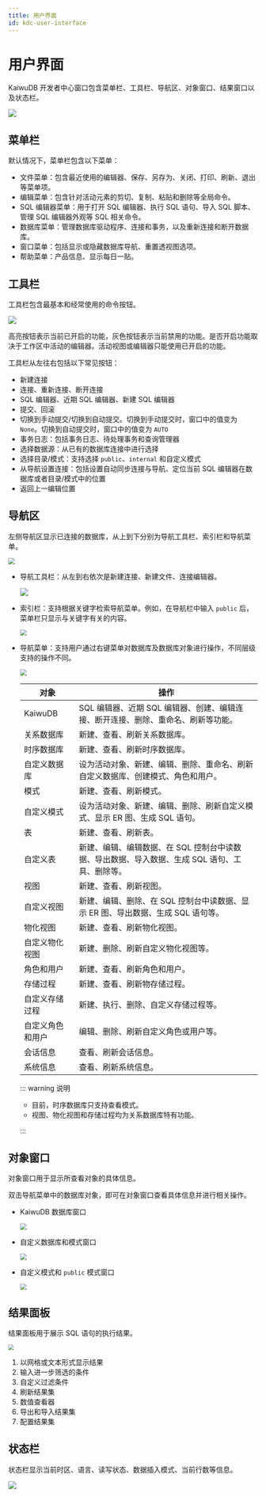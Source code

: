 ```yaml
---
title: 用户界面
id: kdc-user-interface
---
```


# 用户界面

KaiwuDB 开发者中心窗口包含菜单栏、工具栏、导航区、对象窗口、结果窗口以及状态栏。

![](../static/kdc/user-interface.png)

## 菜单栏

默认情况下，菜单栏包含以下菜单：

- 文件菜单：包含最近使用的编辑器、保存、另存为、关闭、打印、刷新、退出等菜单项。
- 编辑菜单：包含针对活动元素的剪切、复制、粘贴和删除等全局命令。
- SQL 编辑器菜单：用于打开 SQL 编辑器、执行 SQL 语句、导入 SQL 脚本、管理 SQL 编辑器外观等 SQL 相关命令。
- 数据库菜单：管理数据库驱动程序、连接和事务，以及重新连接和断开数据库。
- 窗口菜单：包括显示或隐藏数据库导航、重置透视图选项。
- 帮助菜单：产品信息、显示每日一贴。

## 工具栏

工具栏包含最基本和经常使用的命令按钮。

![](../static/kdc/tool-bar.png)

高亮按钮表示当前已开启的功能，灰色按钮表示当前禁用的功能。是否开启功能取决于工作区中活动的编辑器。活动视图或编辑器只能使用已开启的功能。

工具栏从左往右包括以下常见按钮：

- 新建连接
- 连接、重新连接、断开连接
- SQL 编辑器、近期 SQL 编辑器、新建 SQL 编辑器
- 提交、回滚
- 切换到手动提交/切换到自动提交。切换到手动提交时，窗口中的值变为 `None`。切换到自动提交时，窗口中的值变为 `AUTO`
- 事务日志：包括事务日志、待处理事务和查询管理器
- 选择数据源：从已有的数据库连接中进行选择
- 选择目录/模式：支持选择 `public`、`internal` 和自定义模式
- 从导航设置连接：包括设置自动同步连接与导航、定位当前 SQL 编辑器在数据库或者目录/模式中的位置
- 返回上一编辑位置

## 导航区

左侧导航区显示已连接的数据库，从上到下分别为导航工具栏、索引栏和导航菜单。

<img src="../static/kdc/left-nav-bar.png" style="zoom:80%;" />

- 导航工具栏：从左到右依次是新建连接、新建文件、连接编辑器。

    ![](../static/kdc/nav-tool-bar.png)

- 索引栏：支持根据关键字检索导航菜单。例如，在导航栏中输入 `public` 后，菜单栏只显示与关键字有关的内容。

    <img src="../static/kdc/index-bar-02.png" style="zoom:80%;" />

- 导航菜单：支持用户通过右键菜单对数据库及数据库对象进行操作，不同层级支持的操作不同。

    <img src="../static/kdc/navi-zone.png" style="zoom:80%;" />

    | 对象             | 操作                                                                                      |
    | ---------------- | ----------------------------------------------------------------------------------------- |
    | KaiwuDB          | SQL 编辑器、近期 SQL 编辑器、创建、编辑连接、断开连接、删除、重命名、刷新等功能。         |
    | 关系数据库       | 新建、查看、刷新关系数据库。                                                                  |
    | 时序数据库       | 新建、查看、刷新时序数据库。                                                                  |
    | 自定义数据库     | 设为活动对象、新建、编辑、删除、重命名、刷新自定义数据库、创建模式、角色和用户。                                    |
    | 模式             | 新建、查看、刷新模式。                                                                    |
    | 自定义模式       | 设为活动对象、新建、编辑、删除、刷新自定义模式、显示 ER 图、生成 SQL 语句。                                        |
    | 表               | 新建、查看、刷新表。                                                                      |
    | 自定义表         | 新建、编辑、编辑数据、在 SQL 控制台中读数据、导出数据、导入数据、生成 SQL 语句、工具、删除等。 |
    | 视图               | 新建、查看、刷新视图。                                                                      |
    | 自定义视图         | 新建、编辑、删除、在 SQL 控制台中读数据、显示 ER 图、导出数据、生成 SQL 语句等。 |
    | 物化视图               | 新建、查看、刷新物化视图。                                                                      |
    | 自定义物化视图         | 新建、删除、刷新自定义物化视图等。 |    
    | 角色和用户       | 新建、查看、刷新角色和用户。                                                              |
    | 存储过程               | 新建、查看、刷新物存储过程。                                                                      |
    | 自定义存储过程       | 新建、执行、删除、自定义存储过程等。 |  
    | 自定义角色和用户 | 编辑、删除、刷新自定义角色或用户等。                                                              |
    | 会话信息         | 查看、刷新会话信息。                                                                      |
    | 系统信息         | 查看、刷新系统信息。                                                                      |

    ::: warning 说明

    - 目前，时序数据库只支持查看模式。
    - 视图、物化视图和存储过程均为关系数据库特有功能。
    
    :::

## 对象窗口

对象窗口用于显示所查看对象的具体信息。

双击导航菜单中的数据库对象，即可在对象窗口查看具体信息并进行相关操作。

- KaiwuDB 数据库窗口

  <img src="../static/kdc/object-window-01.png" style="zoom:80%;" />

- 自定义数据库和模式窗口

  <img src="../static/kdc/object-window-02.png" style="zoom:80%;" />

- 自定义模式和 `public` 模式窗口

  <img src="../static/kdc/object-window-03.png" style="zoom:80%;" />

## 结果面板

结果面板用于展示 SQL 语句的执行结果。

<img src="../static/kdc/result-panel.png" style="zoom:67%;" />

1. 以网格或文本形式显示结果
2. 输入进一步筛选的条件
3. 自定义过滤条件
4. 刷新结果集
5. 数值查看器
6. 导出和导入结果集
7. 配置结果集

## 状态栏

状态栏显示当前时区、语言、读写状态、数据插入模式、当前行数等信息。

![](../static/kdc/status-bar.png)
